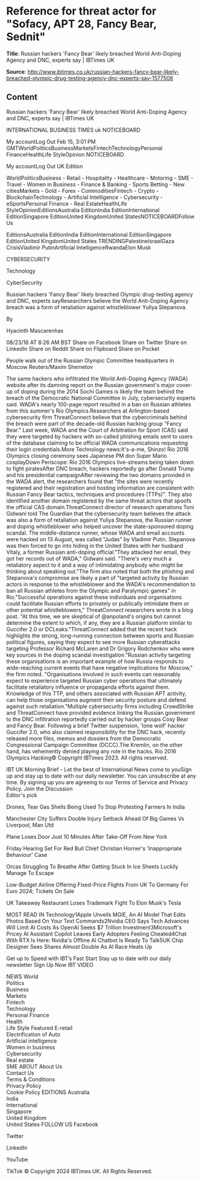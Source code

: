 # Reference for threat actor for "Sofacy, APT 28, Fancy Bear, Sednit"

**Title**: Russian hackers 'Fancy Bear' likely breached World Anti-Doping Agency and DNC, experts say | IBTimes UK

**Source**: http://www.ibtimes.co.uk/russian-hackers-fancy-bear-likely-breached-olympic-drug-testing-agency-dnc-experts-say-1577508

## Content
  Russian hackers 'Fancy Bear' likely breached World Anti-Doping Agency and DNC, experts say | IBTimes UK                
   
INTERNATIONAL BUSINESS TIMES
uk
 NOTICEBOARD  

My accountLog Out
Feb 15, 3:01 PM GMTWorldPoliticsBusinessMarketsFintechTechnologyPersonal FinanceHealthLife StyleOpinion NOTICEBOARD

My accountLog Out
UK Edition







WorldPoliticsBusiness - Retail - Hospitality - Healthcare - Motoring - SME - Travel - Women in Business - Finance & Banking - Sports Betting - New citiesMarkets - Gold - Forex - CommoditiesFintech - Crypto - BlockchainTechnology - Artificial Intelligence - Cybersecurity - eSportsPersonal Finance - Real EstateHealthLife StyleOpinionEditionsAustralia EditionIndia EditionInternational EditionSingapore EditionUnited KingdomUnited StatesNOTICEBOARDFollow Us









EditionsAustralia EditionIndia EditionInternational EditionSingapore EditionUnited KingdomUnited States
TRENDINGPalestineIsraelGaza CrisisVladimir PutinArtificial IntelligenceRwandaElon Musk    

CYBERSECURITY

  


Technology




CyberSecurity

  
Russian hackers 'Fancy Bear' likely breached Olympic drug-testing agency and DNC, experts sayResearchers believe the World Anti-Doping Agency breach was a form of retaliation against whistleblower Yuliya Stepanova.


By

 Hyacinth Mascarenhas 


08/23/16 AT 8:26 AM BST
Share on Facebook
Share on Twitter
Share on LinkedIn
Share on Reddit
Share on Flipboard  Share on Pocket




People walk out of the Russian Olympic Committee headquarters in Moscow
Reuters/Maxim Shemetov

The same hackers who infiltrated the World Anti-Doping Agency (WADA) website after its damning report on the Russian government's major cover-up of doping during the 2014 Sochi Games is likely the team behind the breach of the Democratic National Committee in July, cybersecurity experts said. WADA's nearly 100-page report resulted in a ban on Russian athletes from this summer's Rio Olympics.Researchers at Arlington-based cybersecurity firm ThreatConnect believe that the cybercriminals behind the breach were part of the decade-old Russian hacking group "Fancy Bear." Last week, WADA and the Court of Arbitration for Sport (CAS) said they were targeted by hackers with so-called phishing emails sent to users of the database claiming to be official WADA communications requesting their login credentials.More Technology news:It's-a-me, Shinzo! Rio 2016 Olympics closing ceremony sees Japanese PM don Super Mario cosplayDown Periscope: Rio 2016 Olympics live-streams being taken down to fight piratesAfter DNC breach, hackers reportedly go after Donald Trump and his presidential campaignAfter reviewing the two domains provided in the WADA alert, the researchers found that "the sites were recently registered and their registration and hosting information are consistent with Russian Fancy Bear tactics, techniques and procedures (TTPs)". They also identified another domain registered by the same threat actors that spoofs the official CAS domain.ThreatConnect director of research operations Toni Gidwani told The Guardian that the cybersecurity team believes the attack was also a form of retaliation against Yuliya Stepanova, the Russian runner and doping whistleblower who helped uncover the state-sponsored doping scandal. The middle-distance runner, whose WADA and email accounts were hacked on 13 August, was called "Judas" by Vladimir Putin. Stepanova was then forced to go into hiding in the United States with her husband Vitaly, a former Russian anti-doping official."They attacked her email, they got her records out of WADA," Gidwani said. "There's very much a retaliatory aspect to it and a way of intimidating anybody who might be thinking about speaking out."The firm also noted that both the phishing and Stepanova's compromise are likely a part of "targeted activity by Russian actors in response to the whistleblower and the WADA's recommendation to ban all Russian athletes from the Olympic and Paralympic games" in Rio."Successful operations against these individuals and organisations could facilitate Russian efforts to privately or publically intimidate them or other potential whistleblowers," ThreatConnect researchers wrote in a blog post. "At this time, we are skeptical of @anpoland's origins but cannot determine the extent to which, if any, they are a Russian platform similar to Guccifer 2.0 or DCLeaks."ThreatConnect added that the recent hack highlights the strong, long-running connection between sports and Russian political figures, saying they expect to see more Russian cyberattacks targeting Professor Richard McLaren and Dr Grigory Rodchenkov who were key sources in the doping scandal investigation."Russian activity targeting these organisations is an important example of how Russia responds to wide-reaching current events that have negative implications for Moscow," the firm noted. "Organisations involved in such events can reasonably expect to experience targeted Russian cyber operations that ultimately facilitate retaliatory influence or propaganda efforts against them. Knowledge of this TTP, and others associated with Russian APT activity, can help those organisations augment their security posture and defend against such retaliation."Multiple cybersecurity firms including CrowdStrike and ThreatConnect have provided evidence linking the Russian government to the DNC infiltration reportedly carried out by hacker groups Cosy Bear and Fancy Bear. Following a brief Twitter suspension, 'lone wolf' hacker Guccifer 2.0, who also claimed responsibility for the DNC hack, recently released more files, memos and dossiers from the Democratic Congressional Campaign Committee (DCCC).The Kremlin, on the other hand, has vehemently denied playing any role in the hacks.
Rio 2016 Olympics
Hacking© Copyright IBTimes 2023. All rights reserved.
   
IBT UK Morning Brief - Let the best of International News come to youSign up and stay up to date with our daily newsletter.
You can unsubscribe at any time. By signing up you are agreeing to our Terms of Service and Privacy Policy. Join the Discussion  
Editor's pick






Drones, Tear Gas Shells Being Used To Stop Protesting Farmers In India

Manchester City Suffers Double Injury Setback Ahead Of Big Games Vs Liverpool, Man Utd

Plane Loses Door Just 10 Minutes After Take-Off From New York

Friday Hearing Set For Red Bull Chief Christian Horner's 'Inappropriate Behaviour' Case

Orcas Struggling To Breathe After Getting Stuck In Ice Sheets Luckily Manage To Escape

Low-Budget Airline Offering Fixed-Price Flights From UK To Germany For Euro 2024; Tickets On Sale

UK Takeaway Restaurant Loses Trademark Fight To Elon Musk's Tesla
  
 
MOST READ IN Technology1Apple Unveils MGIE, An AI Model That Edits Photos Based On Your Text Commands2Nvidia CEO Says Tech Advances Will Limit AI Costs As OpenAI Seeks $7 Trillion Investment3Microsoft's Pricey AI Assistant Copilot Leaves Early Adopters Feeling Cheated4Chat With RTX Is Here: Nvidia's Offline AI Chatbot Is Ready To Talk5UK Chip Designer Sees Shares Almost Double As AI Race Heats Up

Get up to Speed with IBT’s Fast Start
Stay up to date with our daily newsletter
Sign Up Now
IBT VIDEO         

NEWS
World                                          
Politics                                          
Business                                          
Markets                                          
Fintech                                          
Technology                                          
Personal Finance                                          
Health                                          
Life Style                                          Featured
E-retail                                          
Electrification of Auto                                          
Artificial intelligence                                          
Women in business                                          
Cybersecurity                                          
Real estate                                          
SME                                          ABOUT
About Us                                          
Contact Us                                          
Terms & Conditions                                           
Privacy Policy                                          
Cookie Policy                                          EDITIONS
Australia                                          
India                                          
International                                          
Singapore                                          
United Kingdom                                          
United States                                          FOLLOW US
Facebook

Twitter

LinkedIn

YouTube

TikTok
© Copyright 2024 IBTimes UK. All Rights Reserved.
       